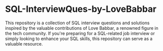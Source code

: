 # SQL-InterviewQues-by-LoveBabbar
This repository is a collection of SQL interview questions and solutions inspired by the valuable contributions of Love Babbar, a renowned figure in the tech community. If you're preparing for a SQL-related job interview or simply looking to enhance your SQL skills, this repository can serve as a valuable resource.
